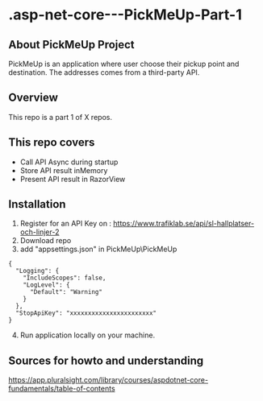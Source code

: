 # .asp-net-core---PickMeUp-Part-1

## About PickMeUp Project
PickMeUp is an application where user choose their pickup point and destination. The addresses comes from a third-party API.


## Overview
This repo is a part 1 of X repos. 

## This repo covers
* Call API Async during startup
* Store API result inMemory
* Present API result in RazorView


## Installation
1. Register for an API Key on : https://www.trafiklab.se/api/sl-hallplatser-och-linjer-2
2. Download repo
3. add "appsettings.json" in PickMeUp\PickMeUp
```
{
  "Logging": {
    "IncludeScopes": false,
    "LogLevel": {
      "Default": "Warning"
    }
  },
  "StopApiKey": "xxxxxxxxxxxxxxxxxxxxxxx"
}
```
4. Run application locally on your machine.

## Sources for howto and understanding

https://app.pluralsight.com/library/courses/aspdotnet-core-fundamentals/table-of-contents